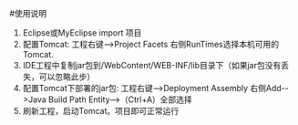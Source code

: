 #使用说明

1. Eclipse或MyEclipse import 项目
1. 配置Tomcat:
      工程右键-->Project Facets 右侧RunTimes选择本机可用的Tomcat.
3. IDE工程中复制jar包到/WebContent/WEB-INF/lib目录下（如果jar包没有丢失，可以忽略此步）
4. 配置Tomcat下部署的jar包:
        工程右键-->Deployment Assembly 右侧Add-->Java Build Path Entity-->（Ctrl+A）全部选择
5. 刷新工程，启动Tomcat。项目即可正常运行


